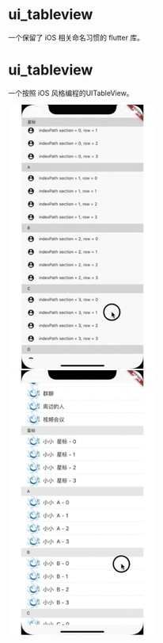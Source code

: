 # ui_tableview
一个保留了 iOS 相关命名习惯的 flutter 库。

# ui_tableview

一个按照 iOS 风格编程的UITableView。

<img src="https://github.com/Maojunhao/ui_tableview/blob/main/images/ui_tableview_indexpath.gif" width="300"><img src="https://github.com/Maojunhao/ui_tableview/blob/main/images/ui_tableview_contacts.gif" width="300">


